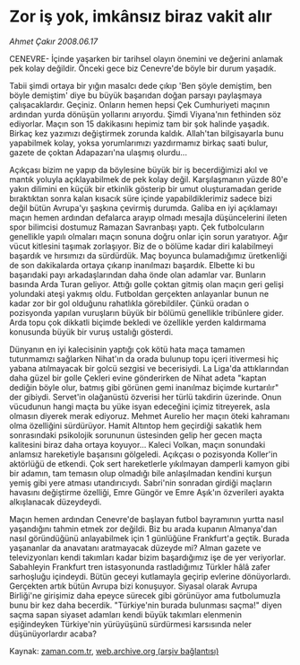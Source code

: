# Zor iş yok, imkânsız biraz vakit alır

*Ahmet Çakır 2008.06.17*

<tr><td class="metin" colspan="2" style="padding-top: 20px; padding-left: 5px; padding-right: 10px;">CENEVRE- İçinde yaşarken bir tarihsel olayın önemini ve değerini anlamak pek kolay değildir. Önceki gece biz Cenevre'de böyle bir durum yaşadık.</td></tr><tr><td class="metin" colspan="2" style="padding-top: 20px; padding-left: 5px; padding-right: 10px;"><p>Tabii şimdi ortaya bir yığın masalcı dede çıkıp 'Ben şöyle demiştim, ben böyle demiştim' diye bu büyük başarıdan doğan parsayı paylaşmaya çalışacaklardır. Geçiniz. Onların hemen hepsi Çek Cumhuriyeti maçının ardından yurda dönüşün yollarını arıyordu. Şimdi Viyana'nın fethinden söz ediyorlar. Maçın son 15 dakikasını hepimiz tam bir şok halinde yaşadık. Birkaç kez yazımızı değiştirmek zorunda kaldık. Allah'tan bilgisayarla bunu yapabilmek kolay, yoksa yorumlarımızı yazdırmamız birkaç saati bulur, gazete de çoktan Adapazarı'na ulaşmış olurdu...
<p>Açıkçası bizim ne yapıp da böylesine büyük bir iş becerdiğimizi akıl ve mantık yoluyla açıklayabilmek de pek kolay değil. Karşılaşmanın yüzde 80'e yakın dilimini en küçük bir etkinlik gösterip bir umut oluşturamadan geride bıraktıktan sonra kalan kısacık süre içinde yapabildiklerimiz sadece bizi değil bütün Avrupa'yı şaşkına çevirmiş durumda. Galiba en iyi açıklamayı maçın hemen ardından defalarca arayıp olmadı mesajla düşüncelerini ileten spor bilimcisi dostumuz Ramazan Savranbaşı yaptı. Çek futbolcuların genellikle yapılı olmaları maçın sonuna doğru onlar için sorun yaratıyor. Ağır vücut kitlesini taşımak zorlaşıyor. Biz de o bölüme kadar diri kalabilmeyi başardık ve hırsımızı da sürdürdük. Maç boyunca bulamadığımız üretkenliği de son dakikalarda ortaya çıkarıp inanılmazı başardık. Elbette ki bu başarıdaki payı arkadaşlarından daha önde olan adamlar var. Bunların basında Arda Turan geliyor. Attığı golle çoktan gitmiş olan maçın geri gelişi yolundaki ateşi yakmış oldu. Futboldan gerçekten anlayanlar bunun ne kadar zor bir gol olduğunu rahatlıkla görebildiler. Çünkü oradan o pozisyonda yapılan vuruşların büyük bir bölümü genellikle tribünlere gider. Arda topu çok dikkatli biçimde bekledi ve özellikle yerden kaldırmama konusunda büyük bir vuruş ustalığı gösterdi. 
<p>Dünyanın en iyi kalecisinin yaptığı çok kötü hata maça tamamen tutunmamızı sağlarken Nihat'ın da orada bulunup topu içeri itivermesi hiç yabana atılmayacak bir golcü sezgisi ve becerisiydi. La Liga'da attıklarından daha güzel bir golle Çekleri evine gönderirken de Nihat adeta "kaptan dediğin böyle olur, batmış gibi görünen gemi inanılmaz biçimde kurtarılır" der gibiydi. Servet'in olağanüstü özverisi her türlü takdirin üzerinde. Onun vücudunun hangi maçta bu yüke isyan edeceğini içimiz titreyerek, asla olmasın diyerek merak ediyoruz. Mehmet Aurelio her maçın öteki kahramanı olma özelliğini sürdürüyor. Hamit Altıntop hem geçirdiği sakatlık hem sonrasındaki psikolojik sorununun üstesinden gelip her gecen maçta kalitesini biraz daha ortaya koyuyor... Kaleci Volkan, maçın sonundaki anlamsız hareketiyle başarısını gölgeledi. Açıkçası o pozisyonda Koller'in aktörlüğü de etkendi. Çok sert hareketlerle yıkılmayan damperli kamyon gibi bir adamın, tam temasın olup olmadığı bile anlaşılmadan kendini kurşun yemiş gibi yere atması utandırıcıydı. Sabri'nin sonradan girdiği maçların havasını değiştirme özelliği, Emre Güngör ve Emre Aşık'ın özverileri ayakta alkışlanacak düzeydeydi.
<p>Maçın hemen ardından Cenevre'de başlayan futbol bayramının yurtta nasıl yaşandığını tahmin etmek zor değildi. Biz bu arada kupanın Almanya'dan nasıl göründüğünü anlayabilmek için 1 günlüğüne Frankfurt'a geçtik. Burada yaşananlar da anavatanı aratmayacak düzeyde mi? Alman gazete ve televizyonları kendi takımları kadar bizim başardığımız işe de yer veriyorlar. Sabahleyin Frankfurt tren istasyonunda rastladığımız Türkler hâlâ zafer sarhoşluğu içindeydi. Bütün geceyi kutlamayla geçirip evlerine dönüyorlardı. Gerçekten artık bütün Avrupa bizi konuşuyor. Siyasal olarak Avrupa Birliği'ne girişimiz daha epeyce sürecek gibi görünüyor ama futbolumuzla bunu bir kez daha becerdik. "Türkiye'nin burada bulunması saçma!" diyen saçma sapan siyaset adamları kendi büyük takımları elenmenin eşiğindeyken Türkiye'nin yürüyüşünü sürdürmesi karsısında neler düşünüyorlardır acaba?<br/></p></p></p></p></td></tr>

Kaynak: [zaman.com.tr](http://zaman.com.tr/yazar.do?yazino=703153), [web.archive.org (arşiv bağlantısı)](http://web.archive.org/web/20080803183129/http://www.zaman.com.tr:80/yazar.do?yazino=703153)
